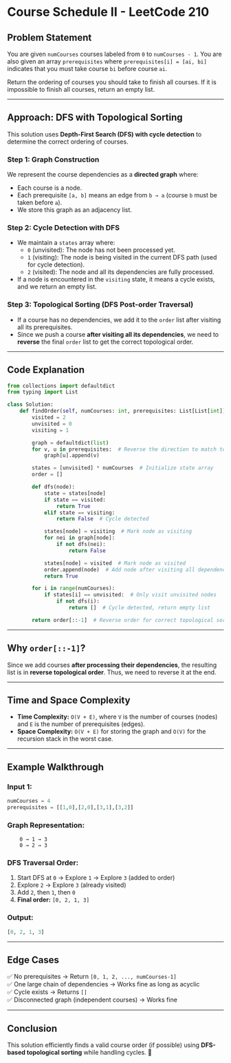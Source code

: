 # Course Schedule II - LeetCode 210

## Problem Statement
You are given `numCourses` courses labeled from `0` to `numCourses - 1`. You are also given an array `prerequisites` where `prerequisites[i] = [ai, bi]` indicates that you must take course `bi` before course `ai`.

Return the ordering of courses you should take to finish all courses. If it is impossible to finish all courses, return an empty list.

---

## Approach: DFS with Topological Sorting
This solution uses **Depth-First Search (DFS) with cycle detection** to determine the correct ordering of courses.

### **Step 1: Graph Construction**
We represent the course dependencies as a **directed graph** where:
- Each course is a node.
- Each prerequisite `[a, b]` means an edge from `b → a` (course `b` must be taken before `a`).
- We store this graph as an adjacency list.

### **Step 2: Cycle Detection with DFS**
- We maintain a `states` array where:
  - `0` (unvisited): The node has not been processed yet.
  - `1` (visiting): The node is being visited in the current DFS path (used for cycle detection).
  - `2` (visited): The node and all its dependencies are fully processed.
- If a node is encountered in the `visiting` state, it means a cycle exists, and we return an empty list.

### **Step 3: Topological Sorting (DFS Post-order Traversal)**
- If a course has no dependencies, we add it to the `order` list after visiting all its prerequisites.
- Since we push a course **after visiting all its dependencies**, we need to **reverse** the final `order` list to get the correct topological order.

---

## **Code Explanation**

```python
from collections import defaultdict
from typing import List

class Solution:
    def findOrder(self, numCourses: int, prerequisites: List[List[int]]) -> List[int]:
        visited = 2
        unvisited = 0
        visiting = 1

        graph = defaultdict(list)
        for v, u in prerequisites:  # Reverse the direction to match topological sorting
            graph[u].append(v)

        states = [unvisited] * numCourses  # Initialize state array
        order = []

        def dfs(node):
            state = states[node]
            if state == visited:
                return True
            elif state == visiting:
                return False  # Cycle detected

            states[node] = visiting  # Mark node as visiting
            for nei in graph[node]:
                if not dfs(nei):
                    return False

            states[node] = visited  # Mark node as visited
            order.append(node)  # Add node after visiting all dependencies
            return True

        for i in range(numCourses):
            if states[i] == unvisited:  # Only visit unvisited nodes
                if not dfs(i):
                    return []  # Cycle detected, return empty list

        return order[::-1]  # Reverse order for correct topological sorting
```

---

## **Why `order[::-1]`?**
Since we add courses **after processing their dependencies**, the resulting list is in **reverse topological order**. Thus, we need to reverse it at the end.

---

## **Time and Space Complexity**
- **Time Complexity:** `O(V + E)`, where `V` is the number of courses (nodes) and `E` is the number of prerequisites (edges).
- **Space Complexity:** `O(V + E)` for storing the graph and `O(V)` for the recursion stack in the worst case.

---

## **Example Walkthrough**

### **Input 1:**
```python
numCourses = 4
prerequisites = [[1,0],[2,0],[3,1],[3,2]]
```

### **Graph Representation:**
```
    0 → 1 → 3
    0 → 2 → 3
```

### **DFS Traversal Order:**
1. Start DFS at `0` → Explore `1` → Explore `3` (added to order)
2. Explore `2` → Explore `3` (already visited)
3. Add `2`, then `1`, then `0`
4. **Final order:** `[0, 2, 1, 3]`

### **Output:**
```python
[0, 2, 1, 3]
```

---

## **Edge Cases**
✅ No prerequisites → Return `[0, 1, 2, ..., numCourses-1]`  
✅ One large chain of dependencies → Works fine as long as acyclic  
✅ Cycle exists → Returns `[]`  
✅ Disconnected graph (independent courses) → Works fine  

---

## **Conclusion**
This solution efficiently finds a valid course order (if possible) using **DFS-based topological sorting** while handling cycles. 🚀

